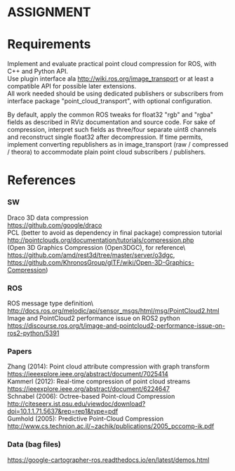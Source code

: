 # ASSIGNMENT
# Requirements
Implement and evaluate practical point cloud compression for ROS, with C++ and Python API.\
Use plugin interface ala http://wiki.ros.org/image_transport or at least a compatible API for possible later extensions.\
All work needed should be using dedicated publishers or subscribers from interface package "point_cloud_transport", with optional configuration.

By default, apply the common ROS tweaks for float32 "rgb" and "rgba" fields as described in RViz documentation and source code. For sake of compression, interpret such fields as three/four separate uint8 channels and reconstruct single float32 after decompression.
If time permits, implement converting republishers as in image_transport (raw / compressed / theora) to accommodate plain point cloud subscribers / publishers.

# References
### SW
Draco 3D data compression\
https://github.com/google/draco \
PCL (better to avoid as dependency in final package) compression tutorial\
http://pointclouds.org/documentation/tutorials/compression.php \
(Open 3D Graphics Compression (Open3DGC), for reference\ 
https://github.com/amd/rest3d/tree/master/server/o3dgc, https://github.com/KhronosGroup/glTF/wiki/Open-3D-Graphics-Compression) 
### ROS
ROS message type definition\ 
http://docs.ros.org/melodic/api/sensor_msgs/html/msg/PointCloud2.html \
Image and PointCloud2 performance issue on ROS2 python\
https://discourse.ros.org/t/image-and-pointcloud2-performance-issue-on-ros2-python/5391
### Papers
Zhang (2014): Point cloud attribute compression with graph transform\
https://ieeexplore.ieee.org/abstract/document/7025414 \
Kammerl (2012): Real-time compression of point cloud streams\
https://ieeexplore.ieee.org/abstract/document/6224647 \
Schnabel (2006): Octree-based Point-cloud Compression\
http://citeseerx.ist.psu.edu/viewdoc/download?doi=10.1.1.71.5637&rep=rep1&type=pdf \
Gumhold (2005): Predictive Point-Cloud Compression\
http://www.cs.technion.ac.il/~zachik/publications/2005_pccomp-ik.pdf
### Data (bag files)
https://google-cartographer-ros.readthedocs.io/en/latest/demos.html
